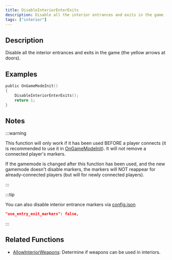 ```yaml
---
title: DisableInteriorEnterExits
description: Disable all the interior entrances and exits in the game (the yellow arrows at doors).
tags: ["interior"]
---
```


## Description

Disable all the interior entrances and exits in the game (the yellow arrows at doors).

## Examples

```c
public OnGameModeInit()
{
    DisableInteriorEnterExits();
    return 1;
}
```

## Notes

:::warning

This function will only work if it has been used BEFORE a player connects (it is recommended to use it in [OnGameModeInit](../callbacks/OnGameModeInit)). It will not remove a connected player's markers.

If the gamemode is changed after this function has been used, and the new gamemode doesn't disable markers, the markers will NOT reappear for already-connected players (but will for newly connected players).

:::

:::tip

You can also disable interior entrance markers via [config.json](../../server/config.json)

```json
"use_entry_exit_markers": false,
```

:::

## Related Functions

- [AllowInteriorWeapons](AllowInteriorWeapons): Determine if weapons can be used in interiors.

